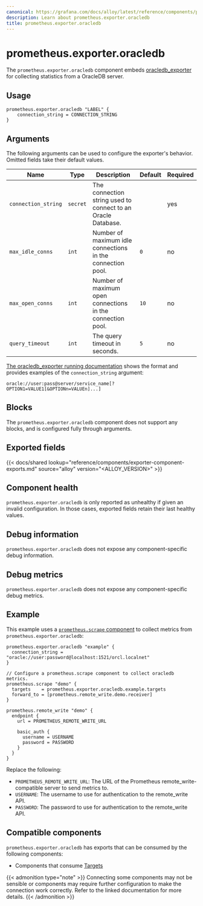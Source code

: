 ```yaml
---
canonical: https://grafana.com/docs/alloy/latest/reference/components/prometheus.exporter.oracledb/
description: Learn about prometheus.exporter.oracledb
title: prometheus.exporter.oracledb
---
```


# prometheus.exporter.oracledb

The `prometheus.exporter.oracledb` component embeds
[oracledb_exporter](https://github.com/iamseth/oracledb_exporter) for collecting statistics from a OracleDB server.

## Usage

```river
prometheus.exporter.oracledb "LABEL" {
    connection_string = CONNECTION_STRING
}
```

## Arguments

The following arguments can be used to configure the exporter's behavior.
Omitted fields take their default values.

| Name                | Type     | Description                                                  | Default | Required |
| ------------------- | -------- | ------------------------------------------------------------ | ------- | -------- |
| `connection_string` | `secret` | The connection string used to connect to an Oracle Database. |         | yes      |
| `max_idle_conns`    | `int`    | Number of maximum idle connections in the connection pool.   | `0`     | no       |
| `max_open_conns`    | `int`    | Number of maximum open connections in the connection pool.   | `10`    | no       |
| `query_timeout`     | `int`    | The query timeout in seconds.                                | `5`     | no       |

[The oracledb_exporter running documentation](https://github.com/iamseth/oracledb_exporter/tree/master#running) shows the format and provides examples of the `connection_string` argument:

```conn
oracle://user:pass@server/service_name[?OPTION1=VALUE1[&OPTIONn=VALUEn]...]
```

## Blocks

The `prometheus.exporter.oracledb` component does not support any blocks, and is configured
fully through arguments.

## Exported fields

{{< docs/shared lookup="reference/components/exporter-component-exports.md" source="alloy" version="<ALLOY_VERSION>" >}}

## Component health

`prometheus.exporter.oracledb` is only reported as unhealthy if given
an invalid configuration. In those cases, exported fields retain their last
healthy values.

## Debug information

`prometheus.exporter.oracledb` does not expose any component-specific
debug information.

## Debug metrics

`prometheus.exporter.oracledb` does not expose any component-specific
debug metrics.

## Example

This example uses a [`prometheus.scrape` component][scrape] to collect metrics
from `prometheus.exporter.oracledb`:

```river
prometheus.exporter.oracledb "example" {
  connection_string = "oracle://user:password@localhost:1521/orcl.localnet"
}

// Configure a prometheus.scrape component to collect oracledb metrics.
prometheus.scrape "demo" {
  targets    = prometheus.exporter.oracledb.example.targets
  forward_to = [prometheus.remote_write.demo.receiver]
}

prometheus.remote_write "demo" {
  endpoint {
    url = PROMETHEUS_REMOTE_WRITE_URL

    basic_auth {
      username = USERNAME
      password = PASSWORD
    }
  }
}
```

Replace the following:

- `PROMETHEUS_REMOTE_WRITE_URL`: The URL of the Prometheus remote_write-compatible server to send metrics to.
- `USERNAME`: The username to use for authentication to the remote_write API.
- `PASSWORD`: The password to use for authentication to the remote_write API.

[scrape]: ../prometheus.scrape/

<!-- START GENERATED COMPATIBLE COMPONENTS -->

## Compatible components

`prometheus.exporter.oracledb` has exports that can be consumed by the following components:

- Components that consume [Targets](../../compatibility/#targets-consumers)

{{< admonition type="note" >}}
Connecting some components may not be sensible or components may require further configuration to make the connection work correctly.
Refer to the linked documentation for more details.
{{< /admonition >}}

<!-- END GENERATED COMPATIBLE COMPONENTS -->
